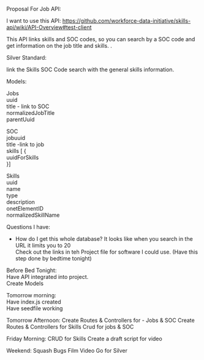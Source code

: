 Proposal For Job API: 



I want to use this API: 
https://github.com/workforce-data-initiative/skills-api/wiki/API-Overview#test-client


This API links skills and SOC codes, so you can search by a SOC code and get information on the job title and skills. . 

Silver Standard: 

link the Skills SOC Code search with the general skills information. 

Models: 

Jobs  
    uuid   
    title - link to SOC  
    normalizedJobTitle  
    parentUuid  

SOC  
    jobuuid  
    title -link to job  
    skills [ {  
        uuidForSkills  
    }]  

Skills  
    uuid  
    name  
    type  
    description  
    onetElementID  
    normalizedSkillName  


Questions I have:  
- How do I get this whole database? It looks like when you search in the URL it limits you to 20   
     Check out the links in teh Project file for software I could use.   (Have this step done by bedtime tonight)  

Before Bed Tonight:  
    Have API integrated into project.  
    Create Models  

Tomorrow morning:  
Have index.js created  
Have seedfile working  

Tomorrow Afternoon: 
Create Routes & Controllers for - Jobs & SOC 
Create Routes & Controllers for Skills 
Crud for jobs & SOC 

Friday Morning: 
CRUD for Skills 
Create a draft script for video 

Weekend: 
Squash Bugs 
Film Video 
Go for Silver 
